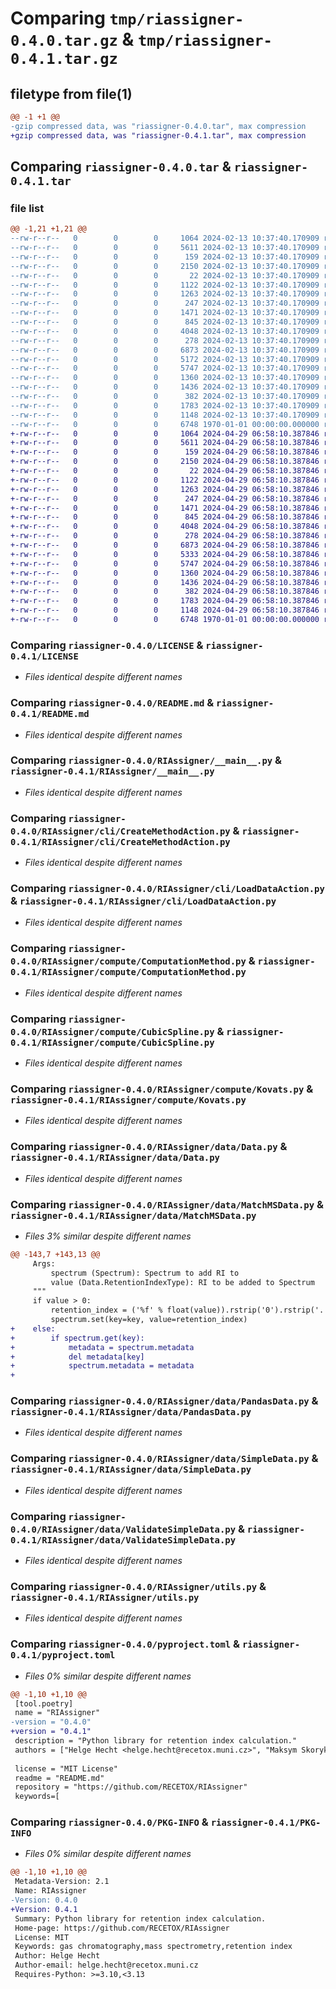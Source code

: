 # Comparing `tmp/riassigner-0.4.0.tar.gz` & `tmp/riassigner-0.4.1.tar.gz`

## filetype from file(1)

```diff
@@ -1 +1 @@
-gzip compressed data, was "riassigner-0.4.0.tar", max compression
+gzip compressed data, was "riassigner-0.4.1.tar", max compression
```

## Comparing `riassigner-0.4.0.tar` & `riassigner-0.4.1.tar`

### file list

```diff
@@ -1,21 +1,21 @@
--rw-r--r--   0        0        0     1064 2024-02-13 10:37:40.170909 riassigner-0.4.0/LICENSE
--rw-r--r--   0        0        0     5611 2024-02-13 10:37:40.170909 riassigner-0.4.0/README.md
--rw-r--r--   0        0        0      159 2024-02-13 10:37:40.170909 riassigner-0.4.0/RIAssigner/__init__.py
--rw-r--r--   0        0        0     2150 2024-02-13 10:37:40.170909 riassigner-0.4.0/RIAssigner/__main__.py
--rw-r--r--   0        0        0       22 2024-02-13 10:37:40.170909 riassigner-0.4.0/RIAssigner/__version__.py
--rw-r--r--   0        0        0     1122 2024-02-13 10:37:40.170909 riassigner-0.4.0/RIAssigner/cli/CreateMethodAction.py
--rw-r--r--   0        0        0     1263 2024-02-13 10:37:40.170909 riassigner-0.4.0/RIAssigner/cli/LoadDataAction.py
--rw-r--r--   0        0        0      247 2024-02-13 10:37:40.170909 riassigner-0.4.0/RIAssigner/cli/__init__.py
--rw-r--r--   0        0        0     1471 2024-02-13 10:37:40.170909 riassigner-0.4.0/RIAssigner/compute/ComputationMethod.py
--rw-r--r--   0        0        0      845 2024-02-13 10:37:40.170909 riassigner-0.4.0/RIAssigner/compute/CubicSpline.py
--rw-r--r--   0        0        0     4048 2024-02-13 10:37:40.170909 riassigner-0.4.0/RIAssigner/compute/Kovats.py
--rw-r--r--   0        0        0      278 2024-02-13 10:37:40.170909 riassigner-0.4.0/RIAssigner/compute/__init__.py
--rw-r--r--   0        0        0     6873 2024-02-13 10:37:40.170909 riassigner-0.4.0/RIAssigner/data/Data.py
--rw-r--r--   0        0        0     5172 2024-02-13 10:37:40.170909 riassigner-0.4.0/RIAssigner/data/MatchMSData.py
--rw-r--r--   0        0        0     5747 2024-02-13 10:37:40.170909 riassigner-0.4.0/RIAssigner/data/PandasData.py
--rw-r--r--   0        0        0     1360 2024-02-13 10:37:40.170909 riassigner-0.4.0/RIAssigner/data/SimpleData.py
--rw-r--r--   0        0        0     1436 2024-02-13 10:37:40.170909 riassigner-0.4.0/RIAssigner/data/ValidateSimpleData.py
--rw-r--r--   0        0        0      382 2024-02-13 10:37:40.170909 riassigner-0.4.0/RIAssigner/data/__init__.py
--rw-r--r--   0        0        0     1783 2024-02-13 10:37:40.170909 riassigner-0.4.0/RIAssigner/utils.py
--rw-r--r--   0        0        0     1148 2024-02-13 10:37:40.170909 riassigner-0.4.0/pyproject.toml
--rw-r--r--   0        0        0     6748 1970-01-01 00:00:00.000000 riassigner-0.4.0/PKG-INFO
+-rw-r--r--   0        0        0     1064 2024-04-29 06:58:10.387846 riassigner-0.4.1/LICENSE
+-rw-r--r--   0        0        0     5611 2024-04-29 06:58:10.387846 riassigner-0.4.1/README.md
+-rw-r--r--   0        0        0      159 2024-04-29 06:58:10.387846 riassigner-0.4.1/RIAssigner/__init__.py
+-rw-r--r--   0        0        0     2150 2024-04-29 06:58:10.387846 riassigner-0.4.1/RIAssigner/__main__.py
+-rw-r--r--   0        0        0       22 2024-04-29 06:58:10.387846 riassigner-0.4.1/RIAssigner/__version__.py
+-rw-r--r--   0        0        0     1122 2024-04-29 06:58:10.387846 riassigner-0.4.1/RIAssigner/cli/CreateMethodAction.py
+-rw-r--r--   0        0        0     1263 2024-04-29 06:58:10.387846 riassigner-0.4.1/RIAssigner/cli/LoadDataAction.py
+-rw-r--r--   0        0        0      247 2024-04-29 06:58:10.387846 riassigner-0.4.1/RIAssigner/cli/__init__.py
+-rw-r--r--   0        0        0     1471 2024-04-29 06:58:10.387846 riassigner-0.4.1/RIAssigner/compute/ComputationMethod.py
+-rw-r--r--   0        0        0      845 2024-04-29 06:58:10.387846 riassigner-0.4.1/RIAssigner/compute/CubicSpline.py
+-rw-r--r--   0        0        0     4048 2024-04-29 06:58:10.387846 riassigner-0.4.1/RIAssigner/compute/Kovats.py
+-rw-r--r--   0        0        0      278 2024-04-29 06:58:10.387846 riassigner-0.4.1/RIAssigner/compute/__init__.py
+-rw-r--r--   0        0        0     6873 2024-04-29 06:58:10.387846 riassigner-0.4.1/RIAssigner/data/Data.py
+-rw-r--r--   0        0        0     5333 2024-04-29 06:58:10.387846 riassigner-0.4.1/RIAssigner/data/MatchMSData.py
+-rw-r--r--   0        0        0     5747 2024-04-29 06:58:10.387846 riassigner-0.4.1/RIAssigner/data/PandasData.py
+-rw-r--r--   0        0        0     1360 2024-04-29 06:58:10.387846 riassigner-0.4.1/RIAssigner/data/SimpleData.py
+-rw-r--r--   0        0        0     1436 2024-04-29 06:58:10.387846 riassigner-0.4.1/RIAssigner/data/ValidateSimpleData.py
+-rw-r--r--   0        0        0      382 2024-04-29 06:58:10.387846 riassigner-0.4.1/RIAssigner/data/__init__.py
+-rw-r--r--   0        0        0     1783 2024-04-29 06:58:10.387846 riassigner-0.4.1/RIAssigner/utils.py
+-rw-r--r--   0        0        0     1148 2024-04-29 06:58:10.387846 riassigner-0.4.1/pyproject.toml
+-rw-r--r--   0        0        0     6748 1970-01-01 00:00:00.000000 riassigner-0.4.1/PKG-INFO
```

### Comparing `riassigner-0.4.0/LICENSE` & `riassigner-0.4.1/LICENSE`

 * *Files identical despite different names*

### Comparing `riassigner-0.4.0/README.md` & `riassigner-0.4.1/README.md`

 * *Files identical despite different names*

### Comparing `riassigner-0.4.0/RIAssigner/__main__.py` & `riassigner-0.4.1/RIAssigner/__main__.py`

 * *Files identical despite different names*

### Comparing `riassigner-0.4.0/RIAssigner/cli/CreateMethodAction.py` & `riassigner-0.4.1/RIAssigner/cli/CreateMethodAction.py`

 * *Files identical despite different names*

### Comparing `riassigner-0.4.0/RIAssigner/cli/LoadDataAction.py` & `riassigner-0.4.1/RIAssigner/cli/LoadDataAction.py`

 * *Files identical despite different names*

### Comparing `riassigner-0.4.0/RIAssigner/compute/ComputationMethod.py` & `riassigner-0.4.1/RIAssigner/compute/ComputationMethod.py`

 * *Files identical despite different names*

### Comparing `riassigner-0.4.0/RIAssigner/compute/CubicSpline.py` & `riassigner-0.4.1/RIAssigner/compute/CubicSpline.py`

 * *Files identical despite different names*

### Comparing `riassigner-0.4.0/RIAssigner/compute/Kovats.py` & `riassigner-0.4.1/RIAssigner/compute/Kovats.py`

 * *Files identical despite different names*

### Comparing `riassigner-0.4.0/RIAssigner/data/Data.py` & `riassigner-0.4.1/RIAssigner/data/Data.py`

 * *Files identical despite different names*

### Comparing `riassigner-0.4.0/RIAssigner/data/MatchMSData.py` & `riassigner-0.4.1/RIAssigner/data/MatchMSData.py`

 * *Files 3% similar despite different names*

```diff
@@ -143,7 +143,13 @@
     Args:
         spectrum (Spectrum): Spectrum to add RI to
         value (Data.RetentionIndexType): RI to be added to Spectrum
     """
     if value > 0:
         retention_index = ('%f' % float(value)).rstrip('0').rstrip('.')
         spectrum.set(key=key, value=retention_index)
+    else:
+        if spectrum.get(key):
+            metadata = spectrum.metadata
+            del metadata[key]
+            spectrum.metadata = metadata
+
```

### Comparing `riassigner-0.4.0/RIAssigner/data/PandasData.py` & `riassigner-0.4.1/RIAssigner/data/PandasData.py`

 * *Files identical despite different names*

### Comparing `riassigner-0.4.0/RIAssigner/data/SimpleData.py` & `riassigner-0.4.1/RIAssigner/data/SimpleData.py`

 * *Files identical despite different names*

### Comparing `riassigner-0.4.0/RIAssigner/data/ValidateSimpleData.py` & `riassigner-0.4.1/RIAssigner/data/ValidateSimpleData.py`

 * *Files identical despite different names*

### Comparing `riassigner-0.4.0/RIAssigner/utils.py` & `riassigner-0.4.1/RIAssigner/utils.py`

 * *Files identical despite different names*

### Comparing `riassigner-0.4.0/pyproject.toml` & `riassigner-0.4.1/pyproject.toml`

 * *Files 0% similar despite different names*

```diff
@@ -1,10 +1,10 @@
 [tool.poetry]
 name = "RIAssigner"
-version = "0.4.0"
+version = "0.4.1"
 description = "Python library for retention index calculation."
 authors = ["Helge Hecht <helge.hecht@recetox.muni.cz>", "Maksym Skoryk <maksym.skoryk@recetox.muni.cz>"]
 
 license = "MIT License"
 readme = "README.md"
 repository = "https://github.com/RECETOX/RIAssigner"
 keywords=[
```

### Comparing `riassigner-0.4.0/PKG-INFO` & `riassigner-0.4.1/PKG-INFO`

 * *Files 0% similar despite different names*

```diff
@@ -1,10 +1,10 @@
 Metadata-Version: 2.1
 Name: RIAssigner
-Version: 0.4.0
+Version: 0.4.1
 Summary: Python library for retention index calculation.
 Home-page: https://github.com/RECETOX/RIAssigner
 License: MIT
 Keywords: gas chromatography,mass spectrometry,retention index
 Author: Helge Hecht
 Author-email: helge.hecht@recetox.muni.cz
 Requires-Python: >=3.10,<3.13
```

